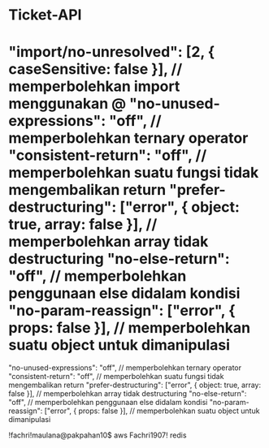 # Ticket-API

"import/no-unresolved": [2, { caseSensitive: false }], // memperbolehkan import menggunakan @
"no-unused-expressions": "off", // memperbolehkan ternary operator
"consistent-return": "off", // memperbolehkan suatu fungsi tidak mengembalikan return
"prefer-destructuring": ["error", { object: true, array: false }], // memperbolehkan array tidak destructuring
"no-else-return": "off", // memperbolehkan penggunaan else didalam kondisi
"no-param-reassign": ["error", { props: false }], // memperbolehkan suatu object untuk dimanipulasi
======================
"no-unused-expressions": "off", // memperbolehkan ternary operator
"consistent-return": "off", // memperbolehkan suatu fungsi tidak mengembalikan return
"prefer-destructuring": ["error", { object: true, array: false }], // memperbolehkan array tidak destructuring
"no-else-return": "off", // memperbolehkan penggunaan else didalam kondisi
"no-param-reassign": ["error", { props: false }], // memperbolehkan suatu object untuk dimanipulasi

!fachri!maulana@pakpahan10$ aws
Fachri1907! redis
